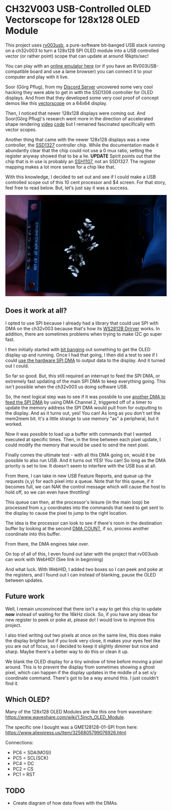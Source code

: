 # CH32V003 USB-Controlled OLED Vectorscope for 128x128 OLED Module

This project uses [rv003usb](https://github.com/cnlohr/rv003usb), a pure-software bit-banged USB stack running on a ch32v003 to turn a 128x128 SPI OLED module into a USB controlled vector (or rather point) scope that can update at around 16kpts/sec!

You can play with an [online emulator here](https://cnlohr.github.io/oledscope/) (or if you have an RV003USB-compatible board and use a lame browser) you can connect it to your computer and play with it live.

Soor (Görg Pflug), from my [Discord Server](https://discord.gg/CCeyWyZ) uncovered some very cool hacking they were able to get in with the SSD1306 controller for OLED displays.  And from that they developed some very cool proof of concept demos like this [vectorscope](https://www.youtube.com/shorts/4UzBADBHos4) on a 64x64 display.

Then, I noticed that newer 128x128 displays were coming out. And Soor(Görg Pflug)'s research went more in the direction of accelerated shape rendering [video](https://www.youtube.com/watch?v=MwNGKHWkvP8) [code](https://github.com/GoergPflug/ssd1306-Hardware3D) but I remained fascinated specifically with vector scopes.

Another thing that came with the newer 128x128 displays was a new controller, the [SSD1327](https://cdn.sparkfun.com/assets/1/a/5/d/4/DS-15890-Zio_OLED.pdf) controller chip.  While the documentation made it abundantly clear that the chip could not use a 0 mux ratio, setting the register anyway showed that to be a lie.  **UPDATE** Spirit points out that the chip that is in use is probably an [SSH1107](https://www.displayfuture.com/Display/datasheet/controller/SH1107.pdf), not an SSD1327.  The register mapping makes a lot more sense for a chip like that.

With this knowledge, I decided to set out and see if I could make a USB controlled scope out of this 10 cent processor and $4 screen.  For that story, feel free to read below. But, let's just say it was a success.

![vector scope picture](https://github.com/cnlohr/oledscope/blob/master/docs/picture.jpg?raw=true)

## Does it work at all?

I opted to use SPI because I already had a library that could use SPI with DMA on the ch32v003 because that's how its [WS2812B Drirver](https://github.com/cnlohr/ch32v003fun/blob/master/extralibs/ws2812b_dma_spi_led_driver.h) works. In addition, there are sometimes problems when trying to make I2C go super fast.

I then initially started with [bit banging](https://github.com/cnlohr/oledscope128128/blob/master/earlierwork/basetest/basetest.c#L20) out something to get the OLED display up and running.  Once I had that going, I then did a test to see if I could [use the hardware SPI DMA](https://github.com/cnlohr/oledscope128128/blob/master/earlierwork/hwspitest/hwspitest.c#L172-L202) to output data to the display.  And it turned out I could.

So far so good. But, this still required an interrupt to feed the SPI DMA, or extremely fast updating of the main SPI DMA to keep everything going.  This isn't possible when the ch32v003 us doing software USB.

So, the next logical step was to see if it was possbile to use [another DMA to feed the SPI DMA](https://github.com/cnlohr/oledscope128128/blob/master/earlierwork/hwspidma/hwspidma.c#L284-L321) by using DMA Channel 2, triggered off of a timer to update the memory address the SPI DMA would pull from for outputting to the display. And as it turns out, yes! You can! As long as you don't set the mem2mem bit.  It's a little strange to use memory "as" a peripheral, but it worked.

Now it was possible to load up a buffer with commands that I wanted executed at specific times.  Then, in the time between each pixel update, I could modify the memory that would be used to send the next pixel.

Finally comes the ultimate test - with all this DMA going on, would it be possible to also run USB.  And it turns out YES! You can! So long as the DMA priority is set to low.  It doesn't seem to interfere with the USB bus at all.

From there, I can take in new USB Feature Reports, and queue up the requests (x,y) for each pixel into a queue.  Note that for this queue, if it becomes full, we can NAK the control message which will cause the host to hold off, so we can even have throttling!

This queue can then, at the processor's leisure (in the main loop) be processed from x,y coordnates into the commands that need to get sent to the display to cause the pixel to jump to the right location.

The idea is the processor can look to see if there's room in the destination buffer by looking at the second [DMA COUNT](https://github.com/cnlohr/oledscope/blob/master/usbfirmware/usbfirmware.c#L322), if so, process another coordinate into this buffer.

From there, the DMA engines take over.

On top of all of this, I even found out later with the project that rv003usb can work with WebHID!  (See link in beginning)

And what luck. With WebHID, I added two boxes so I can peek and poke at the registers, and I found out I can instead of blanking, pause the OLED between updates.

## Future work

Well, I remain unconvinced that there isn't a way to get this chip to update **now** instead of waiting for the 16kHz clock.  So, if you have any ideas for new register to peek or poke at, please do! I would love to improve this project.

I also tried writing out two pixels at once on the same line, this does make the display brighter but if you look very close, it makes your eyes feel like you are out of focus, so I decided to keep it slightly dimmer but nice and sharp.  Maybe there's a better way to do this or clean it up.

We blank the OLED display for a tiny window of time before moving a pixel around.  This is to prevent the display from sometimes showing a ghost pixel, which can happen if the display updates in the middle of a set x/y coordinate command.  There's got to be a way around this.  I just couldn't find it.

## Which OLED?

Many of the 128x128 OLED Modules are like this one from waveshare: https://www.waveshare.com/wiki/1.5inch_OLED_Module. 

The specific one I bought was a GME128128-01-SPI from here: https://www.aliexpress.us/item/3256805799076926.html

Connections: 
 * PC6 = SDA(MOSI)
 * PC5 = SCL(SCK)
 * PC4 = DC
 * PC2 = CS
 * PC1 = RST

## TODO

 * Create diagram of how data flows with the DMAs.



